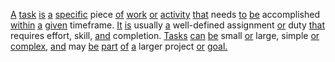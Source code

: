 [A](./a.md) [task](./task.md) [is](./is.md) [a](./a.md) [specific](./specific.md) piece [of](./of.md) [work](./work.md) [or](./or.md) [activity](./activity.md) [that](./that.md) needs [to](./to.md) [be](./be.md) accomplished [within](./within.md) [a](./a.md) [given](./given.md) timeframe. [It](./it.md) [is](./is.md) usually [a](./a.md) well-defined assignment [or](./or.md) duty [that](./that.md) requires effort, skill, [and](./and.md) completion. [Tasks](./tasks.md) [can](./can.md) [be](./be.md) small [or](./or.md) large, simple [or](./or.md) [complex,](./complex.md) [and](./and.md) may [be](./be.md) [part](./part.md) [of](./of.md) [a](./a.md) larger project [or](./or.md) [goal.](./goal.md)